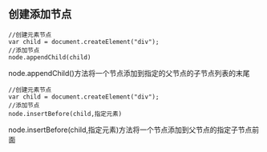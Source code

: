 ## 创建添加节点
```
//创建元素节点
var child = document.createElement("div");
//添加节点
node.appendChild(child)
```
node.appendChild()方法将一个节点添加到指定的父节点的子节点列表的末尾

```
//创建元素节点
var child = document.createElement("div");
//添加节点
node.insertBefore(child,指定元素)
```

node.insertBefore(child,指定元素)方法将一个节点添加到父节点的指定子节点前面